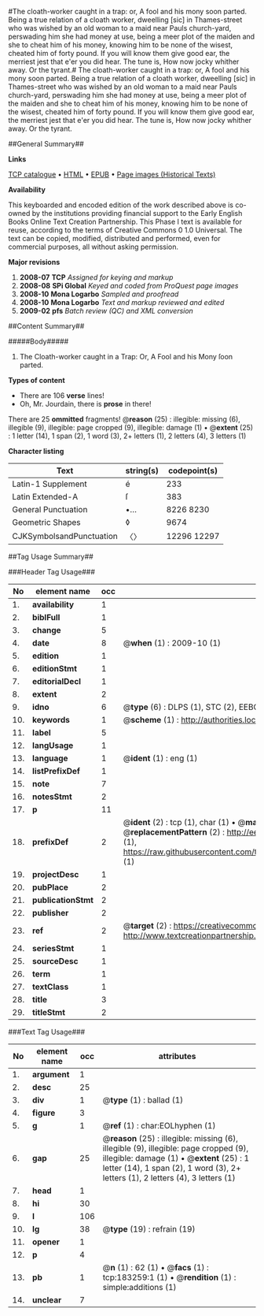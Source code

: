 #The cloath-worker caught in a trap: or, A fool and his mony soon parted. Being a true relation of a cloath worker, dweelling [sic] in Thames-street who was wished by an old woman to a maid near Pauls church-yard, perswading him she had money at use, being a meer plot of the maiden and she to cheat him of his money, knowing him to be none of the wisest, cheated him of forty pound. If you will know them give good ear, the merriest jest that e'er you did hear. The tune is, How now jocky whither away. Or the tyrant.#
The cloath-worker caught in a trap: or, A fool and his mony soon parted. Being a true relation of a cloath worker, dweelling [sic] in Thames-street who was wished by an old woman to a maid near Pauls church-yard, perswading him she had money at use, being a meer plot of the maiden and she to cheat him of his money, knowing him to be none of the wisest, cheated him of forty pound. If you will know them give good ear, the merriest jest that e'er you did hear. The tune is, How now jocky whither away. Or the tyrant.

##General Summary##

**Links**

[TCP catalogue](http://www.ota.ox.ac.uk/tcp/)  • 
[HTML](http://tei.it.ox.ac.uk/tcp/Texts-HTML/free/B02/B02235.html)  • 
[EPUB](http://tei.it.ox.ac.uk/tcp/Texts-EPUB/free/B02/B02235.epub) • 
[Page images (Historical Texts)](https://data.historicaltexts.jisc.ac.uk/view?pubId=eebo-99884069e&pageId=eebo-99884069e-183259-1)

**Availability**

This keyboarded and encoded edition of the
	       work described above is co-owned by the institutions
	       providing financial support to the Early English Books
	       Online Text Creation Partnership. This Phase I text is
	       available for reuse, according to the terms of Creative
	       Commons 0 1.0 Universal. The text can be copied,
	       modified, distributed and performed, even for
	       commercial purposes, all without asking permission.

**Major revisions**

1. __2008-07__ __TCP__ *Assigned for keying and markup*
1. __2008-08__ __SPi Global__ *Keyed and coded from ProQuest page images*
1. __2008-10__ __Mona Logarbo__ *Sampled and proofread*
1. __2008-10__ __Mona Logarbo__ *Text and markup reviewed and edited*
1. __2009-02__ __pfs__ *Batch review (QC) and XML conversion*

##Content Summary##

#####Body#####

1. The Cloath-worker caught in a Trap: Or, A Fool and his Mony ſoon parted.

**Types of content**

  * There are 106 **verse** lines!
  * Oh, Mr. Jourdain, there is **prose** in there!

There are 25 **ommitted** fragments! 
 @__reason__ (25) : illegible: missing (6), illegible (9), illegible: page cropped (9), illegible: damage (1)  •  @__extent__ (25) : 1 letter (14), 1 span (2), 1 word (3), 2+ letters (1), 2 letters (4), 3 letters (1)

**Character listing**


|Text|string(s)|codepoint(s)|
|---|---|---|
|Latin-1 Supplement|é|233|
|Latin Extended-A|ſ|383|
|General Punctuation|•…|8226 8230|
|Geometric Shapes|◊|9674|
|CJKSymbolsandPunctuation|〈〉|12296 12297|

##Tag Usage Summary##

###Header Tag Usage###

|No|element name|occ|attributes|
|---|---|---|---|
|1.|__availability__|1||
|2.|__biblFull__|1||
|3.|__change__|5||
|4.|__date__|8| @__when__ (1) : 2009-10 (1)|
|5.|__edition__|1||
|6.|__editionStmt__|1||
|7.|__editorialDecl__|1||
|8.|__extent__|2||
|9.|__idno__|6| @__type__ (6) : DLPS (1), STC (2), EEBO-CITATION (1), PROQUEST (1), VID (1)|
|10.|__keywords__|1| @__scheme__ (1) : http://authorities.loc.gov/ (1)|
|11.|__label__|5||
|12.|__langUsage__|1||
|13.|__language__|1| @__ident__ (1) : eng (1)|
|14.|__listPrefixDef__|1||
|15.|__note__|7||
|16.|__notesStmt__|2||
|17.|__p__|11||
|18.|__prefixDef__|2| @__ident__ (2) : tcp (1), char (1)  •  @__matchPattern__ (2) : ([0-9\-]+):([0-9IVX]+) (1), (.+) (1)  •  @__replacementPattern__ (2) : http://eebo.chadwyck.com/downloadtiff?vid=$1&page=$2 (1), https://raw.githubusercontent.com/textcreationpartnership/Texts/master/tcpchars.xml#$1 (1)|
|19.|__projectDesc__|1||
|20.|__pubPlace__|2||
|21.|__publicationStmt__|2||
|22.|__publisher__|2||
|23.|__ref__|2| @__target__ (2) : https://creativecommons.org/publicdomain/zero/1.0/ (1), http://www.textcreationpartnership.org/docs/. (1)|
|24.|__seriesStmt__|1||
|25.|__sourceDesc__|1||
|26.|__term__|1||
|27.|__textClass__|1||
|28.|__title__|3||
|29.|__titleStmt__|2||


###Text Tag Usage###

|No|element name|occ|attributes|
|---|---|---|---|
|1.|__argument__|1||
|2.|__desc__|25||
|3.|__div__|1| @__type__ (1) : ballad (1)|
|4.|__figure__|3||
|5.|__g__|1| @__ref__ (1) : char:EOLhyphen (1)|
|6.|__gap__|25| @__reason__ (25) : illegible: missing (6), illegible (9), illegible: page cropped (9), illegible: damage (1)  •  @__extent__ (25) : 1 letter (14), 1 span (2), 1 word (3), 2+ letters (1), 2 letters (4), 3 letters (1)|
|7.|__head__|1||
|8.|__hi__|30||
|9.|__l__|106||
|10.|__lg__|38| @__type__ (19) : refrain (19)|
|11.|__opener__|1||
|12.|__p__|4||
|13.|__pb__|1| @__n__ (1) : 62 (1)  •  @__facs__ (1) : tcp:183259:1 (1)  •  @__rendition__ (1) : simple:additions (1)|
|14.|__unclear__|7||
